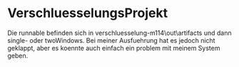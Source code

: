 # VerschluesselungsProjekt

Die runnable befinden sich in
verschluesselung-m114\out\artifacts und dann single- oder twoWindows.
Bei meiner Ausfuehrung hat es jedoch nicht geklappt, aber es koennte auch einfach ein problem mit meinem System geben.